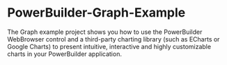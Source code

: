 # PowerBuilder-Graph-Example
The Graph example project shows you how to use the PowerBuilder WebBrowser control and a third-party charting library (such as ECharts or Google Charts) to present intuitive, interactive and highly customizable charts in your PowerBuilder application.
